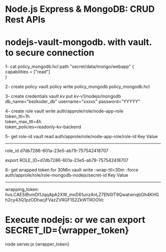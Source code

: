 # Node.js Express & MongoDB: CRUD Rest APIs


# nodejs-vault-mongodb.   with vault. to secure connection 

1- cat policy_mongodb.hcl
path "secret/data/mongo/webapp" {   
  capabilities = ["read"]   
}

2- create policy
vault policy write policy_mongodb policy_mongodb.hcl

3- create credentials 
vault kv put kv-v1/nodejs/mongodb db_name="bezkoder_db" username="xxxxx" password="YYYYY"

4- create role
vault write auth/approle/role/node-app-role \
    token_ttl=1h \
     token_max_ttl=4h \
     token_policies=readonly-kv-backend
    
 5- get role-id
 vault read auth/approle/role/node-app-role/role-id
 Key        Value
---        -----
role_id    d7db7286-601a-23e5-ab79-757542418707

 export ROLE_ID=d7db7286-601a-23e5-ab79-757542418707
 
 6- get wrapped token for 30Min
 vault write -wrap-ttl=30m -force auth/approle/role/role-mongodb-nodejs/secret-id
Key                              Value
---                              -----
wrapping_token:                  hvs.CAESIBvmDl1JqqApA2XW_mnD61unzAnLZ7EN0lT9QwatwnqbGh4KHGh2cy43Q1pzODhacjFVazZVRGF1S2ZkWTROOVc


# Execute nodejs:  or we can export SECRET_ID={wrapper_token}
node server.js {wrapper_token}



